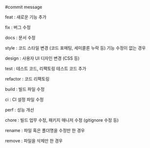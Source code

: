 #commit message

feat : 새로운 기능 추가

fix : 버그 수정

docs : 문서 수정

style : 코드 스타일 변경 (코드 포매팅, 세미콜론 누락 등) 기능 수정이 없는 경우

design : 사용자 UI 디자인 변경 (CSS 등)

test : 테스트 코드, 리팩토링 테스트 코드 추가

refactor : 코드 리팩토링

build : 빌드 파일 수정

ci : CI 설정 파일 수정

perf : 성능 개선

chore : 빌드 업무 수정, 패키지 매니저 수정 (gitignore 수정 등)

rename : 파일 혹은 폴더명을 수정만 한 경우

remove : 파일을 삭제만 한 경우
